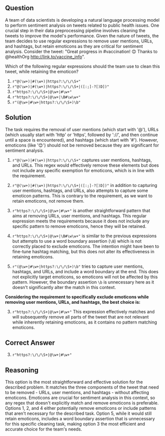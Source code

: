 ## Question

A team of data scientists is developing a natural language processing model to perform sentiment analysis on tweets related to public health issues. One crucial step in their data preprocessing pipeline involves cleaning the tweets to improve the model's performance. Given the nature of tweets, the team decides to use regular expressions to remove user mentions, URLs, and hashtags, but retain emoticons as they are critical for sentiment analysis. Consider the tweet: "Great progress in #vaccination! 😊 Thanks to @healthOrg http://link.to/vaccine_info".

Which of the following regular expressions should the team use to clean this tweet, while retaining the emoticon?

1. `r"@(\w+)|#(\w+)|https?:\/\/\S+"`
2. `r"@(\w+)|#(\w+)|https?:\/\/\S+|([:;]-?[)D])"`
3. `r"https?:\/\/\S+|@\w+|#\w+"`
4. `r"https?:\/\/\S+|@\w+|\B#\w\w+"`
5. `r"(@\w+|#\w+|https?:\/\/\S+)\b"`

## Solution

The task requires the removal of user mentions (which start with '@'), URLs (which usually start with 'http' or 'https', followed by '://', and then continue until a space is encountered), and hashtags (which start with '#'). However, emoticons (like '😊') should not be removed because they are significant for sentiment analysis.

1. `r"@(\w+)|#(\w+)|https?:\/\/\S+"` captures user mentions, hashtags, and URLs. This regex would effectively remove these elements but does not include any specific exemption for emoticons, which is in line with the requirement.
   
2. `r"@(\w+)|#(\w+)|https?:\/\/\S+|([:;]-?[)D])"` in addition to capturing user mentions, hashtags, and URLs, also attempts to capture some emoticon patterns. This is contrary to the requirement, as we want to retain emoticons, not remove them.

3. `r"https?:\/\/\S+|@\w+|#\w+"` is another straightforward pattern that aims at removing URLs, user mentions, and hashtags. This regular expression meets the requirements because it does not include any specific pattern to remove emoticons, hence they will be retained.

4. `r"https?:\/\/\S+|@\w+|\B#\w\w+"` is similar to the previous expressions but attempts to use a word boundary assertion (`\B`) which is not correctly placed to exclude emoticons. The intention might have been to fine-tune hashtag matching, but this does not alter its effectiveness in retaining emoticons.

5. `r"(@\w+|#\w+|https?:\/\/\S+)\b"` tries to capture user mentions, hashtags, and URLs, and include a word boundary at the end. This does not explicitly target emoticons, so emoticons will not be affected by this pattern. However, the boundary assertion `\b` is unnecessary here as it doesn't significantly alter the match in this context.

**Considering the requirement to specifically exclude emoticons while removing user mentions, URLs, and hashtags, the best choice is:**

3. `r"https?:\/\/\S+|@\w+|#\w+"` This expression effectively matches and will subsequently remove all parts of the tweet that are not relevant while inherently retaining emoticons, as it contains no pattern matching emoticons.

## Correct Answer

3. `r"https?:\/\/\S+|@\w+|#\w+"`

## Reasoning

This option is the most straightforward and effective solution for the described problem. It matches the three components of the tweet that need to be removed - URLs, user mentions, and hashtags - without affecting emoticons. Emoticons are crucial for sentiment analysis in this context, so any regex that doesn't explicitly match and remove emoticons is preferable. Options 1, 2, and 4 either potentially remove emoticons or include patterns that aren't necessary for the described task. Option 5, while it would still retain emoticons, includes a word boundary assertion that is unnecessary for this specific cleaning task, making option 3 the most efficient and accurate choice for the team's needs.